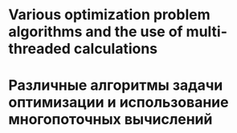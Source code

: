 # Various optimization problem algorithms and the use of multi-threaded calculations
# Различные алгоритмы задачи оптимизации и использование многопоточных вычислений
